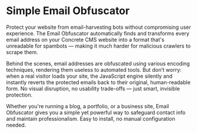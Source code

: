 # Simple Email Obfuscator 

Protect your website from email-harvesting bots without compromising user experience. The Email Obfuscator automatically finds and transforms every email address on your Concrete CMS website into a format that's unreadable for spambots — making it much harder for malicious crawlers to scrape them.

Behind the scenes, email addresses are obfuscated using various encoding techniques, rendering them useless to automated tools. But don’t worry: when a real visitor loads your site, the JavaScript engine silently and instantly reverts the protected emails back to their original, human-readable form. No visual disruption, no usability trade-offs — just smart, invisible protection.

Whether you're running a blog, a portfolio, or a business site, Email Obfuscator gives you a simple yet powerful way to safeguard contact info and maintain professionalism. Easy to install, no manual configuration needed.